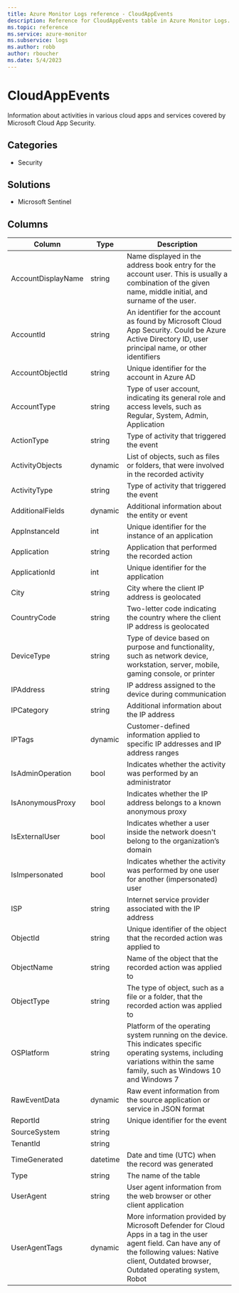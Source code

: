 ```yaml
---
title: Azure Monitor Logs reference - CloudAppEvents
description: Reference for CloudAppEvents table in Azure Monitor Logs.
ms.topic: reference
ms.service: azure-monitor
ms.subservice: logs
ms.author: robb
author: rboucher
ms.date: 5/4/2023
---
```


# CloudAppEvents

 Information about activities in various cloud apps and services covered by Microsoft Cloud App Security.

## Categories

- Security
## Solutions

- Microsoft Sentinel




## Columns

| Column | Type | Description |
| --- | --- | --- |
| AccountDisplayName | string | Name displayed in the address book entry for the account user. This is usually a combination of the given name, middle initial, and surname of the user. |
| AccountId | string | An identifier for the account as found by Microsoft Cloud App Security. Could be Azure Active Directory ID, user principal name, or other identifiers |
| AccountObjectId | string | Unique identifier for the account in Azure AD |
| AccountType | string | Type of user account, indicating its general role and access levels, such as Regular, System, Admin, Application |
| ActionType | string | Type of activity that triggered the event |
| ActivityObjects | dynamic | List of objects, such as files or folders, that were involved in the recorded activity |
| ActivityType | string | Type of activity that triggered the event |
| AdditionalFields | dynamic | Additional information about the entity or event |
| AppInstanceId | int | Unique identifier for the instance of an application |
| Application | string | Application that performed the recorded action |
| ApplicationId | int | Unique identifier for the application |
| City | string | City where the client IP address is geolocated |
| CountryCode | string | Two-letter code indicating the country where the client IP address is geolocated |
| DeviceType | string | Type of device based on purpose and functionality, such as network device, workstation, server, mobile, gaming console, or printer |
| IPAddress | string | IP address assigned to the device during communication |
| IPCategory | string | Additional information about the IP address |
| IPTags | dynamic | Customer-defined information applied to specific IP addresses and IP address ranges |
| IsAdminOperation | bool | Indicates whether the activity was performed by an administrator |
| IsAnonymousProxy | bool | Indicates whether the IP address belongs to a known anonymous proxy |
| IsExternalUser | bool | Indicates whether a user inside the network doesn't belong to the organization’s domain |
| IsImpersonated | bool | Indicates whether the activity was performed by one user for another (impersonated) user |
| ISP | string | Internet service provider associated with the IP address |
| ObjectId | string | Unique identifier of the object that the recorded action was applied to |
| ObjectName | string | Name of the object that the recorded action was applied to |
| ObjectType | string | The type of object, such as a file or a folder, that the recorded action was applied to |
| OSPlatform | string | Platform of the operating system running on the device. This indicates specific operating systems, including variations within the same family, such as Windows 10 and Windows 7 |
| RawEventData | dynamic | Raw event information from the source application or service in JSON format |
| ReportId | string | Unique identifier for the event |
| SourceSystem | string |  |
| TenantId | string |  |
| TimeGenerated | datetime | Date and time (UTC) when the record was generated |
| Type | string | The name of the table |
| UserAgent | string | User agent information from the web browser or other client application |
| UserAgentTags | dynamic | More information provided by Microsoft Defender for Cloud Apps in a tag in the user agent field. Can have any of the following values: Native client, Outdated browser, Outdated operating system, Robot |

